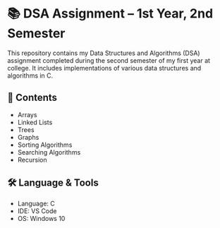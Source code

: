 # 📚 DSA Assignment – 1st Year, 2nd Semester

This repository contains my Data Structures and Algorithms (DSA) assignment completed during the second semester of my first year at college. It includes implementations of various data structures and algorithms in C.

## 📌 Contents

- Arrays
- Linked Lists
- Trees
- Graphs
- Sorting Algorithms
- Searching Algorithms
- Recursion

## 🛠️ Language & Tools

- Language: C
- IDE: VS Code
- OS: Windows 10
